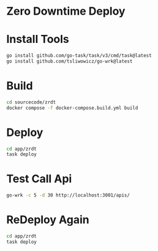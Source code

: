 # Zero Downtime Deploy

Install Tools
=======
``` sh
go install github.com/go-task/task/v3/cmd/task@latest
go install github.com/tsliwowicz/go-wrk@latest
```

Build
=======
``` sh
cd sourcecode/zrdt
docker compose -f docker-compose.build.yml build
```

Deploy
=======
``` sh
cd app/zrdt
task deploy
```

Test Call Api
=======
``` sh
go-wrk -c 5 -d 30 http://localhost:3001/apis/
```

ReDeploy Again
=======
``` sh
cd app/zrdt
task deploy
```